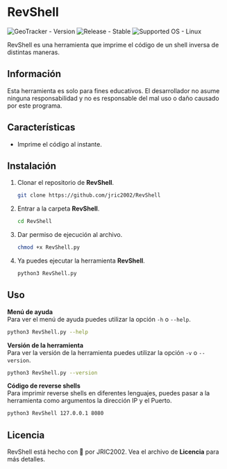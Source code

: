 # RevShell
![GeoTracker - Version](https://img.shields.io/badge/RevShell-v1.3-brightgreen)
![Release - Stable](https://img.shields.io/badge/Release-Stable-brightgreen)
![Supported OS - Linux](https://img.shields.io/badge/Supported%20OS-Linux-blue)

RevShell es una herramienta que imprime el código de un shell inversa de distintas maneras.

## Información
Esta herramienta es solo para fines educativos. El desarrollador no asume ninguna responsabilidad y no es responsable del mal uso o daño causado por este programa.

## Características
* Imprime el código al instante.

## Instalación
1. Clonar el repositorio de **RevShell**.
   ```bash
   git clone https://github.com/jric2002/RevShell
   ```
2. Entrar a la carpeta **RevShell**.
   ```bash
   cd RevShell
   ```
3. Dar permiso de ejecución al archivo.
   ```bash
   chmod +x RevShell.py
   ```
4. Ya puedes ejecutar la herramienta **RevShell**.
   ```bash
   python3 RevShell.py
   ```

## Uso
**Menú de ayuda**  
Para ver el menú de ayuda puedes utilizar la opción `-h` o `--help`.
```bash
python3 RevShell.py --help
```

**Versión de la herramienta**  
Para ver la versión de la herramienta puedes utilizar la opción `-v` o `--version`.
```bash
python3 RevShell.py --version
```

**Código de reverse shells**  
Para imprimir reverse shells en diferentes lenguajes, puedes pasar a la herramienta como argumentos la dirección IP y el Puerto.
```bash
python3 RevShell 127.0.0.1 8080
```

## Licencia
RevShell está hecho con 💚 por JRIC2002. Vea el archivo de **Licencia** para más detalles.
